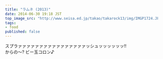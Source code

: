 ```yaml
---
title: "ラムネ (2013)"
date: 2014-06-30 19:18 JST
top_image_src: "http://www.seisa.ed.jp/takao/takarock13/img/IMGP1724.JPG"
tags:
- food
published: false
---
```

スプラァァァァァァァァァァァァァァァァッシュッッッッッッ!!  
からの～? ビー玉コロン♪